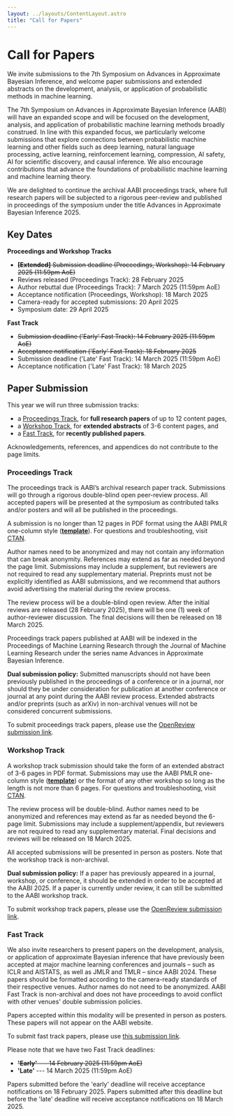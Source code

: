 ```yaml
---
layout: ../layouts/ContentLayout.astro
title: "Call for Papers"
---
```


# Call for Papers

We invite submissions to the 7th Symposium on Advances in Approximate Bayesian Inference, and welcome paper submissions and extended abstracts on the development, analysis, or application of probabilistic methods in machine learning.

The 7th Symposium on Advances in Approximate Bayesian Inference (AABI) will have an expanded scope and will be focused on the development, analysis, and application of probabilistic machine learning methods broadly construed. In line with this expanded focus, we particularly welcome submissions that explore connections between probabilistic machine learning and other fields such as deep learning, natural language processing, active learning, reinforcement learning, compression, AI safety, AI for scientific discovery, and causal inference. We also encourage contributions that advance the foundations of probabilistic machine learning and machine learning theory.

We are delighted to continue the archival AABI proceedings track, where full research papers will be subjected to a rigorous peer-review and published in proceedings of the symposium under the title Advances in Approximate Bayesian Inference 2025.

## Key Dates

**Proceedings and Workshop Tracks**

- <s>**[Extended]** Submission deadline (Proceedings, Workshop): 14 February 2025 (11:59pm AoE)</s>
- Reviews released (Proceedings Track): 28 February 2025
- Author rebuttal due (Proceedings Track): 7 March 2025 (11:59pm AoE)
- Acceptance notification (Proceedings, Workshop): 18 March 2025
- Camera-ready for accepted submissions: 20 April 2025
- Symposium date: 29 April 2025

**Fast Track**

- <s>Submission deadline ('Early' Fast Track): 14 February 2025 (11:59pm AoE)</s>
- <s>Acceptance notification ('Early' Fast Track): 18 February 2025</s>
- Submission deadline ('Late' Fast Track): 14 March 2025 (11:59pm AoE)
- Acceptance notification ('Late' Fast Track): 18 March 2025

<!-- ## Poster Information for Authors -->
<!---->
<!-- It is the responsibility of the authors to print and bring their own posters to the symposium. Due to space constraints, posters cannot exceed A1 width. That is, the maximum width is 594 mm (23.4 in). A0 posters are permitted in portrait orientation but not in landscape. -->
<!---->
<!-- ## Camera ready instructions for accepted papers -->
<!---->
<!-- Camera ready versions of accepted papers should be deanonymized, listing author names and affiliations, and incorporate the feedback provided by reviewers. We allow an additional page to account for them (i.e., max 7 pages for the workshop track and 13 pages for the proceedings track). Updated manuscripts should be uploaded to OpenReview by 12 July 2024. -->

## Paper Submission

This year we will run three submission tracks:

- a [Proceedings Track](#proceedings-track), for **full research papers** of up to 12 content pages,
- a [Workshop Track](#workshop-track), for **extended abstracts** of 3-6 content pages, and
- a [Fast Track](#fast-track), for **recently published papers**.

Acknowledgements, references, and appendices do not contribute to the page limits.

### Proceedings Track

The proceedings track is AABI’s archival research paper track. Submissions will go through a rigorous double-blind open peer-review process. All accepted papers will be presented at the symposium as contributed talks and/or posters and will all be published in the proceedings.

A submission is no longer than 12 pages in PDF format using the AABI PMLR one-column style ([**template**](/aabi2025proceedings.zip)). For questions and troubleshooting, visit [CTAN](https://ctan.org/tex-archive/macros/latex/contrib/jmlr).

Author names need to be anonymized and may not contain any information that can break anonymity. References may extend as far as needed beyond the page limit. Submissions may include a supplement, but reviewers are not required to read any supplementary material. Preprints must not be explicitly identified as AABI submissions, and we recommend that authors avoid advertising the material during the review process.

The review process will be a double-blind open review. After the initial reviews are released (28 February 2025), there will be one (1) week of author-reviewer discussion. The final decisions will then be released on 18 March 2025.

Proceedings track papers published at AABI will be indexed in the Proceedings of Machine Learning Research through the Journal of Machine Learning Research under the series name Advances in Approximate Bayesian Inference.

**Dual submission policy:** Submitted manuscripts should not have been previously published in the proceedings of a conference or in a journal, nor should they be under consideration for publication at another conference or journal at any point during the AABI review process. Extended abstracts and/or preprints (such as arXiv) in non-archival venues will not be considered concurrent submissions.

To submit proceedings track papers, please use the [OpenReview submission link](https://openreview.net/group?id=approximateinference.org/AABI/2025/Proceedings_Track).

### Workshop Track

A workshop track submission should take the form of an extended abstract of 3-6 pages in PDF format. Submissions may use the AABI PMLR one-column style ([**template**](/aabi2025proceedings.zip)) or the format of any other workshop so long as the length is not more than 6 pages.
For questions and troubleshooting, visit [CTAN](https://ctan.org/tex-archive/macros/latex/contrib/jmlr).

The review process will be double-blind. Author names need to be anonymized and references may extend as far as needed beyond the 6-page limit. Submissions may include a supplement/appendix, but reviewers are not required to read any supplementary material. Final decisions and reviews will be released on 18 March 2025.

All accepted submissions will be presented in person as posters. Note that the workshop track is non-archival.

**Dual submission policy:** If a paper has previously appeared in a journal, workshop, or conference, it should be extended in order to be accepted at the AABI 2025. If a paper is currently under review, it can still be submitted to the AABI workshop track.

To submit workshop track papers, please use the [OpenReview submission link](https://openreview.net/group?id=approximateinference.org/AABI/2025/Workshop_Track).

### Fast Track

We also invite researchers to present papers on the development, analysis, or application of approximate Bayesian inference that have previously been accepted at major machine learning conferences and journals – such as ICLR and AISTATS, as well as JMLR and TMLR – since AABI 2024. These papers should be formatted according to the camera-ready standards of their respective venues. Author names do not need to be anonymized. AABI Fast Track is non-archival and does not have proceedings to avoid conflict with other venues' double submission policies.

Papers accepted within this modality will be presented in person as posters. These papers will not appear on the AABI website.

To submit fast track papers, please use [this submission link](https://docs.google.com/forms/d/e/1FAIpQLSfKiOa3NLTtWDjfBovw1rhhZg04fmfSqzM6SpheIy8z9HXVyw/viewform?usp=dialog).

Please note that we have two Fast Track deadlines:

- <s>**'Early'** --- 14 February 2025 (11:59pm AoE)</s>
- **'Late'** --- 14 March 2025 (11:59pm AoE)

Papers submitted before the 'early' deadline will receive acceptance notifications on 18 February 2025. Papers submitted after this deadline but before the 'late' deadline will receive acceptance notifications on 18 March 2025.
